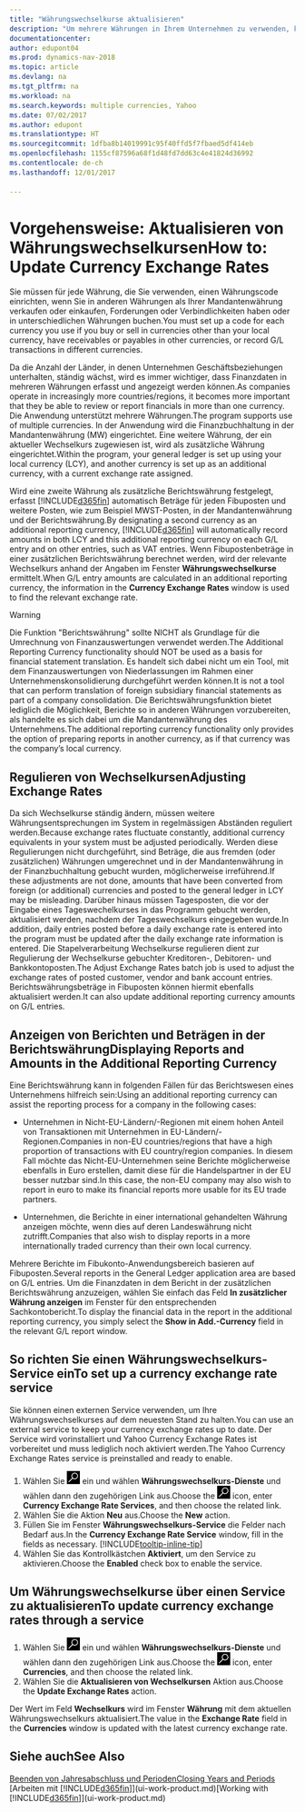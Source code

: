 ```yaml
---
title: "Währungswechselkurse aktualisieren"
description: "Um mehrere Währungen in Ihrem Unternehmen zu verwenden, können Sie einen Code für jede Währung einrichten und einen externen Wechselkursdienst, wie Yahoo verwenden."
documentationcenter: 
author: edupont04
ms.prod: dynamics-nav-2018
ms.topic: article
ms.devlang: na
ms.tgt_pltfrm: na
ms.workload: na
ms.search.keywords: multiple currencies, Yahoo
ms.date: 07/02/2017
ms.author: edupont
ms.translationtype: HT
ms.sourcegitcommit: 1dfba8b14019991c95f40ffd5f7fbaed5df414eb
ms.openlocfilehash: 1155cf87596a68f1d48fd7dd63c4e41824d36992
ms.contentlocale: de-ch
ms.lasthandoff: 12/01/2017

---
```

# <a name="how-to-update-currency-exchange-rates"></a><span data-ttu-id="43119-103">Vorgehensweise: Aktualisieren von Währungswechselkursen</span><span class="sxs-lookup"><span data-stu-id="43119-103">How to: Update Currency Exchange Rates</span></span>
<span data-ttu-id="43119-104">Sie müssen für jede Währung, die Sie verwenden, einen Währungscode einrichten, wenn Sie in anderen Währungen als Ihrer Mandantenwährung verkaufen oder einkaufen, Forderungen oder Verbindlichkeiten haben oder in unterschiedlichen Währungen buchen.</span><span class="sxs-lookup"><span data-stu-id="43119-104">You must set up a code for each currency you use if you buy or sell in currencies other than your local currency, have receivables or payables in other currencies, or record G/L transactions in different currencies.</span></span>  

<span data-ttu-id="43119-105">Da die Anzahl der Länder, in denen Unternehmen Geschäftsbeziehungen unterhalten, ständig wächst, wird es immer wichtiger, dass Finanzdaten in mehreren Währungen erfasst und angezeigt werden können.</span><span class="sxs-lookup"><span data-stu-id="43119-105">As companies operate in increasingly more countries/regions, it becomes more important that they be able to review or report financials in more than one currency.</span></span> <span data-ttu-id="43119-106">Die Anwendung unterstützt mehrere Währungen.</span><span class="sxs-lookup"><span data-stu-id="43119-106">The program supports use of multiple currencies.</span></span> <span data-ttu-id="43119-107">In der Anwendung wird die Finanzbuchhaltung in der Mandantenwährung (MW) eingerichtet. Eine weitere Währung, der ein aktueller Wechselkurs zugewiesen ist, wird als zusätzliche Währung eingerichtet.</span><span class="sxs-lookup"><span data-stu-id="43119-107">Within the program, your general ledger is set up using your local currency (LCY), and another currency is set up as an additional currency, with a current exchange rate assigned.</span></span>  

 <span data-ttu-id="43119-108">Wird eine zweite Währung als zusätzliche Berichtswährung festgelegt, erfasst [!INCLUDE[d365fin](includes/d365fin_md.md)] automatisch Beträge für jeden Fibuposten und weitere Posten, wie zum Beispiel MWST-Posten, in der Mandantenwährung und der Berichtswährung.</span><span class="sxs-lookup"><span data-stu-id="43119-108">By designating a second currency as an additional reporting currency, [!INCLUDE[d365fin](includes/d365fin_md.md)] will automatically record amounts in both LCY and this additional reporting currency on each G/L entry and on other entries, such as VAT entries.</span></span> <span data-ttu-id="43119-109">Wenn Fibupostenbeträge in einer zusätzlichen Berichtswährung berechnet werden, wird der relevante Wechselkurs anhand der Angaben im Fenster **Währungswechselkurse** ermittelt.</span><span class="sxs-lookup"><span data-stu-id="43119-109">When G/L entry amounts are calculated in an additional reporting currency, the information in the **Currency Exchange Rates** window is used to find the relevant exchange rate.</span></span>  

> [!WARNING]  
>  <span data-ttu-id="43119-110">Die Funktion "Berichtswährung" sollte NICHT als Grundlage für die Umrechnung von Finanzauswertungen verwendet werden.</span><span class="sxs-lookup"><span data-stu-id="43119-110">The Additional Reporting Currency functionality should NOT be used as a basis for financial statement translation.</span></span> <span data-ttu-id="43119-111">Es handelt sich dabei nicht um ein Tool, mit dem Finanzauswertungen von Niederlassungen im Rahmen einer Unternehmenskonsolidierung durchgeführt werden können.</span><span class="sxs-lookup"><span data-stu-id="43119-111">It is not a tool that can perform translation of foreign subsidiary financial statements as part of a company consolidation.</span></span> <span data-ttu-id="43119-112">Die Berichtswährungsfunktion bietet lediglich die Möglichkeit, Berichte so in anderen Währungen vorzubereiten, als handelte es sich dabei um die Mandantenwährung des Unternehmens.</span><span class="sxs-lookup"><span data-stu-id="43119-112">The additional reporting currency functionality only provides the option of preparing reports in another currency, as if that currency was the company’s local currency.</span></span>

## <a name="adjusting-exchange-rates"></a><span data-ttu-id="43119-113">Regulieren von Wechselkursen</span><span class="sxs-lookup"><span data-stu-id="43119-113">Adjusting Exchange Rates</span></span>  
<span data-ttu-id="43119-114">Da sich Wechselkurse ständig ändern, müssen weitere Währungsentsprechungen im System in regelmässigen Abständen reguliert werden.</span><span class="sxs-lookup"><span data-stu-id="43119-114">Because exchange rates fluctuate constantly, additional currency equivalents in your system must be adjusted periodically.</span></span> <span data-ttu-id="43119-115">Werden diese Regulierungen nicht durchgeführt, sind Beträge, die aus fremden (oder zusätzlichen) Währungen umgerechnet und in der Mandantenwährung in der Finanzbuchhaltung gebucht wurden, möglicherweise irreführend.</span><span class="sxs-lookup"><span data-stu-id="43119-115">If these adjustments are not done, amounts that have been converted from foreign (or additional) currencies and posted to the general ledger in LCY may be misleading.</span></span> <span data-ttu-id="43119-116">Darüber hinaus müssen Tagesposten, die vor der Eingabe eines Tageswechelkurses in das Programm gebucht werden, aktualisiert werden, nachdem der Tageswechselkurs eingegeben wurde.</span><span class="sxs-lookup"><span data-stu-id="43119-116">In addition, daily entries posted before a daily exchange rate is entered into the program must be updated after the daily exchange rate information is entered.</span></span> <span data-ttu-id="43119-117">Die Stapelverarbeitung  Wechselkurse regulieren dient zur Regulierung der Wechselkurse gebuchter Kreditoren-, Debitoren- und Bankkontoposten.</span><span class="sxs-lookup"><span data-stu-id="43119-117">The Adjust Exchange Rates batch job is used to adjust the exchange rates of posted customer, vendor and bank account entries.</span></span> <span data-ttu-id="43119-118">Berichtswährungsbeträge in Fibuposten können hiermit ebenfalls aktualisiert werden.</span><span class="sxs-lookup"><span data-stu-id="43119-118">It can also update additional reporting currency amounts on G/L entries.</span></span>  

## <a name="displaying-reports-and-amounts-in-the-additional-reporting-currency"></a><span data-ttu-id="43119-119">Anzeigen von Berichten und Beträgen in der Berichtswährung</span><span class="sxs-lookup"><span data-stu-id="43119-119">Displaying Reports and Amounts in the Additional Reporting Currency</span></span>  
<span data-ttu-id="43119-120">Eine Berichtswährung kann in folgenden Fällen für das Berichtswesen eines Unternehmens hilfreich sein:</span><span class="sxs-lookup"><span data-stu-id="43119-120">Using an additional reporting currency can assist the reporting process for a company in the following cases:</span></span>  

- <span data-ttu-id="43119-121">Unternehmen in Nicht-EU-Ländern/-Regionen mit einem hohen Anteil von Transaktionen mit Unternehmen in EU-Ländern/-Regionen.</span><span class="sxs-lookup"><span data-stu-id="43119-121">Companies in non-EU countries/regions that have a high proportion of transactions with EU country/region companies.</span></span> <span data-ttu-id="43119-122">In diesem Fall möchte das Nicht-EU-Unternehmen seine Berichte möglicherweise ebenfalls in Euro erstellen, damit diese für die Handelspartner in der EU besser nutzbar sind.</span><span class="sxs-lookup"><span data-stu-id="43119-122">In this case, the non-EU company may also wish to report in euro to make its financial reports more usable for its EU trade partners.</span></span>  

- <span data-ttu-id="43119-123">Unternehmen, die Berichte in einer international gehandelten Währung anzeigen möchte, wenn dies auf deren Landeswährung nicht zutrifft.</span><span class="sxs-lookup"><span data-stu-id="43119-123">Companies that also wish to display reports in a more internationally traded currency than their own local currency.</span></span>  

<span data-ttu-id="43119-124">Mehrere Berichte im Fibukonto-Anwendungsbereich basieren auf Fibuposten.</span><span class="sxs-lookup"><span data-stu-id="43119-124">Several reports in the General Ledger application area are based on G/L entries.</span></span> <span data-ttu-id="43119-125">Um die Finanzdaten in dem Bericht in der zusätzlichen Berichtswährung anzuzeigen, wählen Sie einfach das Feld **In zusätzlicher Währung anzeigen** im Fenster für den entsprechenden Sachkontobericht.</span><span class="sxs-lookup"><span data-stu-id="43119-125">To display the financial data in the report in the additional reporting currency, you simply select the **Show in Add.-Currency** field in the relevant G/L report window.</span></span>  

## <a name="to-set-up-a-currency-exchange-rate-service"></a><span data-ttu-id="43119-126">So richten Sie einen Währungswechselkurs-Service ein</span><span class="sxs-lookup"><span data-stu-id="43119-126">To set up a currency exchange rate service</span></span>
<span data-ttu-id="43119-127">Sie können einen externen Service verwenden, um Ihre Währungswechselkurses auf dem neuesten Stand zu halten.</span><span class="sxs-lookup"><span data-stu-id="43119-127">You can use an external service to keep your currency exchange rates up to date.</span></span> <span data-ttu-id="43119-128">Der Service wird vorinstalliert und Yahoo Currency Exchange Rates ist vorbereitet und muss lediglich noch aktiviert werden.</span><span class="sxs-lookup"><span data-stu-id="43119-128">The Yahoo Currency Exchange Rates service is preinstalled and ready to enable.</span></span>

1. <span data-ttu-id="43119-129">Wählen Sie ![Nach Seite oder Bericht suchen](media/ui-search/search_small.png "Nach Seite oder Bericht suchen") ein und wählen **Währungswechselkurs-Dienste** und wählen dann den zugehörigen Link aus.</span><span class="sxs-lookup"><span data-stu-id="43119-129">Choose the ![Search for Page or Report](media/ui-search/search_small.png "Search for Page or Report icon") icon, enter **Currency Exchange Rate Services**, and then choose the related link.</span></span>
2. <span data-ttu-id="43119-130">Wählen Sie die Aktion **Neu** aus.</span><span class="sxs-lookup"><span data-stu-id="43119-130">Choose the **New** action.</span></span>
3. <span data-ttu-id="43119-131">Füllen Sie im Fenster **Währungswechselkurs-Service** die Felder nach Bedarf aus.</span><span class="sxs-lookup"><span data-stu-id="43119-131">In the **Currency Exchange Rate Service** window, fill in the fields as necessary.</span></span> [!INCLUDE[tooltip-inline-tip](includes/tooltip-inline-tip_md.md)]
4. <span data-ttu-id="43119-132">Wählen Sie das Kontrollkästchen **Aktiviert**, um den Service zu aktivieren.</span><span class="sxs-lookup"><span data-stu-id="43119-132">Choose the **Enabled** check box to enable the service.</span></span>

## <a name="to-update-currency-exchange-rates-through-a-service"></a><span data-ttu-id="43119-133">Um Währungswechselkurse über einen Service zu aktualisieren</span><span class="sxs-lookup"><span data-stu-id="43119-133">To update currency exchange rates through a service</span></span>
1. <span data-ttu-id="43119-134">Wählen Sie ![Nach Seite oder Bericht suchen](media/ui-search/search_small.png "Nach Seite oder Bericht suchen") ein und wählen **Währungswechselkurs-Dienste** und wählen dann den zugehörigen Link aus.</span><span class="sxs-lookup"><span data-stu-id="43119-134">Choose the ![Search for Page or Report](media/ui-search/search_small.png "Search for Page or Report icon") icon, enter **Currencies**, and then choose the related link.</span></span>
2. <span data-ttu-id="43119-135">Wählen Sie die **Aktualisieren von Wechselkursen** Aktion aus.</span><span class="sxs-lookup"><span data-stu-id="43119-135">Choose the **Update Exchange Rates** action.</span></span>

<span data-ttu-id="43119-136">Der Wert im Feld **Wechselkurs** wird im Fenster **Währung** mit dem aktuellen Währungswechselkurs aktualisiert.</span><span class="sxs-lookup"><span data-stu-id="43119-136">The value in the **Exchange Rate** field in the **Currencies** window is updated with the latest currency exchange rate.</span></span>

## <a name="see-also"></a><span data-ttu-id="43119-137">Siehe auch</span><span class="sxs-lookup"><span data-stu-id="43119-137">See Also</span></span>
[<span data-ttu-id="43119-138">Beenden von Jahresabschluss und Perioden</span><span class="sxs-lookup"><span data-stu-id="43119-138">Closing Years and Periods</span></span>](year-close-years-periods.md)  
<span data-ttu-id="43119-139">[Arbeiten mit [!INCLUDE[d365fin](includes/d365fin_md.md)]](ui-work-product.md)</span><span class="sxs-lookup"><span data-stu-id="43119-139">[Working with [!INCLUDE[d365fin](includes/d365fin_md.md)]](ui-work-product.md)</span></span>

